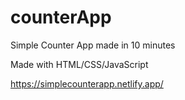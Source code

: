 # counterApp
Simple Counter App made in 10 minutes

Made with HTML/CSS/JavaScript

https://simplecounterapp.netlify.app/
